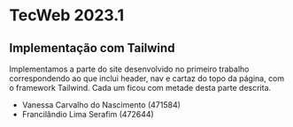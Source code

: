 # TecWeb 2023.1

## Implementação com Tailwind

Implementamos a parte do site desenvolvido no primeiro trabalho correspondendo ao que inclui header, nav e cartaz do topo da página, com o framework Tailwind. Cada um ficou com metade desta parte descrita.

* Vanessa Carvalho do Nascimento (471584)
* Francilândio Lima Serafim (472644)
